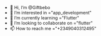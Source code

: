 - 👋 Hi, I’m @Giftbebo
- 👀 I’m interested in ="app_development"
- 🌱 I’m currently learning ="Flutter"
- 💞️ I’m looking to collaborate on ="flutter"
- 📫 How to reach me ="+2349040312495"

<!---
Giftbebo/Giftbebo is a ✨ special ✨ repository because its `README.md` (this file) appears on your GitHub profile.
You can click the Preview link to take a look at your changes.
--->
